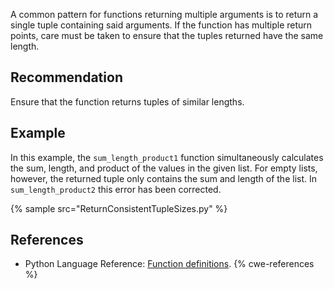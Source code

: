 A common pattern for functions returning multiple arguments is to return a single tuple containing said arguments. If the function has multiple return points, care must be taken to ensure that the tuples returned have the same length.


## Recommendation
Ensure that the function returns tuples of similar lengths.


## Example
In this example, the `sum_length_product1` function simultaneously calculates the sum, length, and product of the values in the given list. For empty lists, however, the returned tuple only contains the sum and length of the list. In `sum_length_product2` this error has been corrected.

{% sample src="ReturnConsistentTupleSizes.py" %}

## References
* Python Language Reference: [Function definitions](http://docs.python.org/2/reference/compound_stmts.html#function).
{% cwe-references %}
